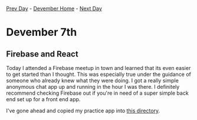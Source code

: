 [Prev Day](../06/README.md) - [Devember Home](../README.md) - [Next Day](../08/README.md)

# Devember 7th

## Firebase and React

Today I attended a Firebase meetup in town and learned that its even easier to get started than I thought. This was especially true under the guidance of someone who already knew what they were doing. I got a really simple anonymous chat app up and running in the hour I was there. I definitely recommend checking Firebase out if you're in need of a super simple back end set up for a front end app.

I've gone ahead and copied my practice app into [this directory](firebase-chat/README.md).